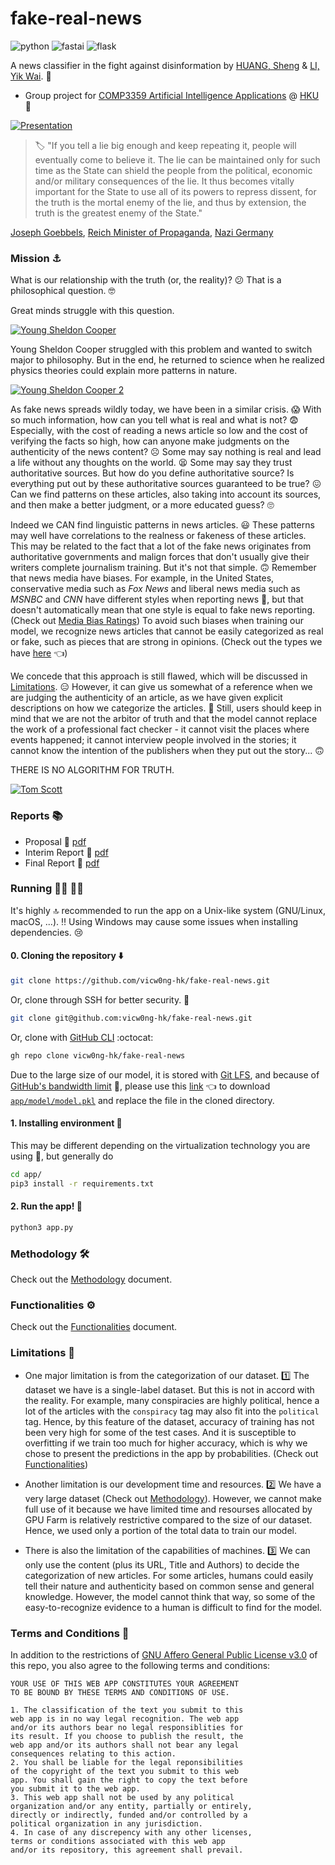# fake-real-news

![python](https://img.shields.io/badge/python-v3.8.6-yellow) ![fastai](https://img.shields.io/badge/fastai-v2.3.0-blue) ![flask](https://img.shields.io/badge/flask-v1.1.2-lightgrey)

A news classifier in the fight against disinformation by [HUANG, Sheng](https://github.com/vicw0ng-hk) & [LI, Yik Wai](https://github.com/liyikwai). :handshake:

- Group project for [COMP3359 Artificial Intelligence Applications](https://www.cs.hku.hk/index.php/programmes/course-offered?infile=2020/comp3359.html "COMP3359 Artificial Intelligence Applications [Section 2A, 2020]") @ [HKU](https://hku.hk "The University of Hong Kong") :school:

[![Presentation](https://img.youtube.com/vi/SbLFD5E9BFg/0.jpg)](https://www.youtube.com/watch?v=SbLFD5E9BFg)

> :label: "If you tell a lie big enough and keep repeating it, people will eventually come to believe it. The lie can be maintained only for such time as the State can shield the people from the political, economic and/or military consequences of the lie. It thus becomes vitally important for the State to use all of its powers to repress dissent, for the truth is the mortal enemy of the lie, and thus by extension, the truth is the greatest enemy of the State."

[Joseph Goebbels](https://en.wikipedia.org/wiki/Joseph_Goebbels), [Reich Minister of Propaganda](https://en.wikipedia.org/wiki/Reich_Ministry_of_Public_Enlightenment_and_Propaganda), [Nazi Germany](https://en.wikipedia.org/wiki/Nazi_Germany)

### Mission :anchor:

What is our relationship with the truth (or, the reality)? :confused: That is a philosophical question. :nerd_face:

Great minds struggle with this question. 

[![Young Sheldon Cooper](https://img.youtube.com/vi/nO88009AJ80/0.jpg)](https://www.youtube.com/watch?v=nO88009AJ80)

Young Sheldon Cooper struggled with this problem and wanted to switch major to philosophy. But in the end, he returned to science when he realized physics theories could explain more patterns in nature. 

[![Young Sheldon Cooper 2](https://img.youtube.com/vi/Bx8HXPfc9LE/0.jpg)](https://www.youtube.com/watch?v=Bx8HXPfc9LE&t=140s)

As fake news spreads wildly today, we have been in a similar crisis. :scream: With so much information, how can you tell what is real and what is not? :fearful: Especially, with the cost of reading a news article so low and the cost of verifying the facts so high, how can anyone make judgments on the authenticity of the news content? :frowning_face: Some may say nothing is real and lead a life without any thoughts on the world. :tired_face: Some may say they trust authoritative sources. But how do you define authoritative source? Is everything put out by these authoritative sources guaranteed to be true? :confounded: Can we find patterns on these articles, also taking into account its sources, and then make a better judgment, or a more educated guess? :roll_eyes:

Indeed we CAN find linguistic patterns in news articles. :smiley: These patterns may well have correlations to the realness or fakeness of these articles. This may be related to the fact that a lot of the fake news originates from authoritative governments and malign forces that don't usually give their writers complete journalism training. But it's not that simple. :upside_down_face: Remember that news media have biases. For example, in the United States, conservative media such as *Fox News* and liberal news media such as *MSNBC* and *CNN* have different styles when reporting news :cold_face:, but that doesn't automatically mean that one style is equal to fake news reporting. (Check out [Media Bias Ratings](https://www.allsides.com/media-bias/media-bias-ratings)) To avoid such biases when training our model, we recognize news articles that cannot be easily categorized as real or fake, such as pieces that are strong in opinions. (Check out the types we have [here](METHOD.md#types) :point_left:)

We concede that this approach is still flawed, which will be discussed in [Limitations](#limitations-triangular_ruler). :expressionless: However, it can give us somewhat of a reference when we are judging the authenticity of an article, as we have given explicit descriptions on how we categorize the articles. :slightly_smiling_face: Still, users should keep in mind that we are not the arbitor of truth and that the model cannot replace the work of a professional fact checker - it cannot visit the places where events happened; it cannot interview people involved in the stories; it cannot know the intention of the publishers when they put out the story... :upside_down_face:

THERE IS NO ALGORITHM FOR TRUTH. 

[![Tom Scott](https://img.youtube.com/vi/leX541Dr2rU/0.jpg)](https://www.youtube.com/watch?v=leX541Dr2rU&t=3377s)

### Reports :books:

- Proposal :bookmark_tabs: [pdf](reports/proposal.pdf)
- Interim Report :bookmark_tabs: [pdf](reports/prototype.pdf)
- Final Report :bookmark_tabs: [pdf](reports/final.pdf)

### Running :running_man: :running_woman:

It's highly :top: recommended to run the app on a Unix-like system (GNU/Linux, macOS, ...). :bangbang: Using Windows may cause some issues when installing dependencies. :cry:

#### 0. Cloning the repository :arrow_down:

```bash
git clone https://github.com/vicw0ng-hk/fake-real-news.git
```

Or, clone through SSH for better security. :closed_lock_with_key:

```bash
git clone git@github.com:vicw0ng-hk/fake-real-news.git
```

Or, clone with [GitHub CLI](https://cli.github.com/) :octocat:

```bash
gh repo clone vicw0ng-hk/fake-real-news
```

Due to the large size of our model, it is stored with [Git LFS](https://docs.github.com/en/github/managing-large-files/versioning-large-files), and because of [GitHub's bandwidth limit](https://docs.github.com/en/github/managing-large-files/about-storage-and-bandwidth-usage) :construction:, please use this [link](https://drive.google.com/file/d/1iKYjwwRu4ihJApT1ZoZosCAPXkhX9qAk/view?usp=sharing) :point_left: to download [`app/model/model.pkl`](app/model/model.pkl) and replace the file in the cloned directory. 

#### 1. Installing environment :palm_tree:

This may be different depending on the virtualization technology you are using :shrug:, but generally do
```bash
cd app/
pip3 install -r requirements.txt
```

#### 2. Run the app! :bullettrain_front:

```bash
python3 app.py
```

### Methodology :hammer_and_wrench:

Check out the [Methodology](METHOD.md) document.

### Functionalities :gear:

Check out the [Functionalities](FUNCTION.md) document. 

### Limitations :triangular_ruler:

- One major limitation is from the categorization of our dataset. :one: The dataset we have is a single-label dataset. But this is not in accord with the reality. For example, many conspiracies are highly political, hence a lot of the articles with the `conspiracy` tag may also fit into the `political` tag. Hence, by this feature of the dataset, accuracy of training has not been very high for some of the test cases. And it is susceptible to overfitting if we train too much for higher accuracy, which is why we chose to present the predictions in the app by probabilities. (Check out [Functionalities](FUNCTION.md))

- Another limitation is our development time and resources. :two: We have a very large dataset (Check out [Methodology](METHOD.md#data)). However, we cannot make full use of it because we have limited time and resourses allocated by GPU Farm is relatively restrictive compared to the size of our dataset. Hence, we used only a portion of the total data to train our model. 

- There is also the limitation of the capabilities of machines. :three: We can only use the content (plus its URL, Title and Authors) to decide the categorization of new articles. For some articles, humans could easily tell their nature and authenticity based on common sense and general knowledge. However, the model cannot think that way, so some of the easy-to-recognize evidence to a human is difficult to find for the model. 

### Terms and Conditions :scroll:

In addition to the restrictions of [GNU Affero General Public License v3.0](LICENSE) of this repo, you also agree to the following terms and conditions:

```
YOUR USE OF THIS WEB APP CONSTITUTES YOUR AGREEMENT 
TO BE BOUND BY THESE TERMS AND CONDITIONS OF USE.

1. The classification of the text you submit to this 
web app is in no way legal recognition. The web app 
and/or its authors bear no legal responsiblities for 
its result. If you choose to publish the result, the 
web app and/or its authors shall not bear any legal 
consequences relating to this action.  
2. You shall be liable for the legal reponsibilities 
of the copyright of the text you submit to this web 
app. You shall gain the right to copy the text before 
you submit it to the web app. 
3. This web app shall not be used by any political 
organization and/or any entity, partially or entirely, 
directly or indirectly, funded and/or controlled by a 
political organization in any jurisdiction. 
4. In case of any discrepency with any other licenses, 
terms or conditions associated with this web app 
and/or its repository, this agreement shall prevail. 
```
